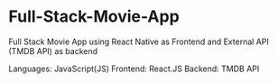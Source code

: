 # Full-Stack-Movie-App
Full Stack Movie App using React Native as Frontend and External API (TMDB API) as backend

Languages: JavaScript(JS)
Frontend: React.JS 
Backend: TMDB API
